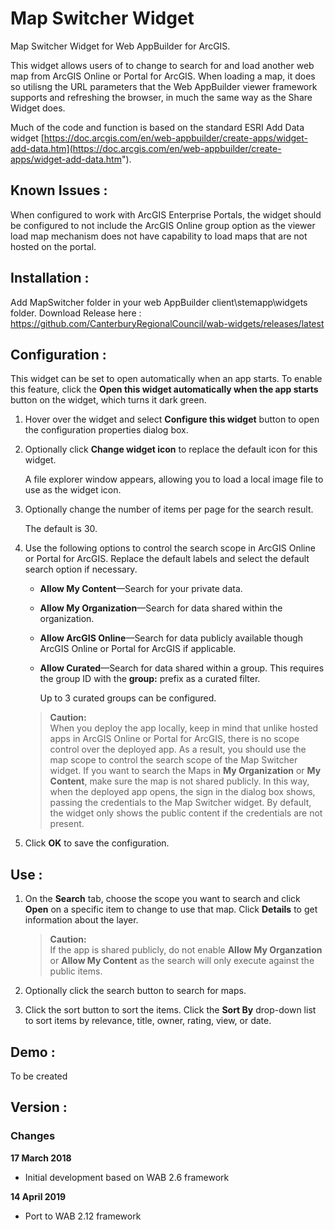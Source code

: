 # Map Switcher Widget
Map Switcher Widget for Web AppBuilder for ArcGIS.

This widget allows users of to change to search for and load another web map from ArcGIS Online or Portal for ArcGIS.  When loading a map, it does so utilisng the URL parameters that the Web AppBuilder viewer framework supports and refreshing the browser, in much the same way as the Share Widget does. 

Much of the code and function is based on the standard ESRI Add Data widget [https://doc.arcgis.com/en/web-appbuilder/create-apps/widget-add-data.htm](https://doc.arcgis.com/en/web-appbuilder/create-apps/widget-add-data.htm").

## Known Issues :
When configured to work with ArcGIS Enterprise Portals, the widget should be configured to not include the ArcGIS Online group option as the viewer load map mechanism does not have capability to load maps that are not hosted on the portal. 


## Installation :
Add MapSwitcher folder in your web AppBuilder client\stemapp\widgets folder.
Download Release here : 
https://github.com/CanterburyRegionalCouncil/wab-widgets/releases/latest

## Configuration :
This widget can be set to open automatically when an app starts. To enable this feature, click the **Open this widget automatically when the app starts** button  on the widget, which turns it dark green.



1. Hover over the widget and select **Configure this widget** button to open the configuration properties dialog box.
2. Optionally click **Change widget icon** to replace the default icon for this widget.

	A file explorer window appears, allowing you to load a local image file to use as the widget icon.

3. Optionally change the number of items per page for the search result.

	The default is 30.

4. Use the following options to control the search scope in ArcGIS Online or Portal for ArcGIS. Replace the default labels and select the default search option if necessary.

	- **Allow My Content**—Search for your private data.
	- **Allow My Organization**—Search for data shared within the organization.
	- **Allow ArcGIS Online**—Search for data publicly available though ArcGIS Online or Portal for ArcGIS if applicable.
	- **Allow Curated**—Search for data shared within a group. This requires the group ID with the **group:** prefix as a curated filter.

		Up to 3 curated groups can be configured.


	> **Caution:**  
	> When you deploy the app locally, keep in mind that unlike hosted apps in ArcGIS Online or Portal for ArcGIS, there is no scope control over the deployed app. As a result, you should use the map scope to control the search scope of the Map Switcher widget. If you want to search the Maps in **My Organization** or **My Content**, make sure the map is not shared publicly. In this way, when the deployed app opens, the sign in the dialog box shows, passing the credentials to the Map Switcher widget. By default, the widget only shows the public content if the credentials are not present.
    

5. Click **OK** to save the configuration.

## Use :

1. On the **Search** tab, choose the scope you want to search and click **Open** on a specific item to change to use that map.  Click **Details** to get information about the layer.

	> **Caution:**  
	> If the app is shared publicly, do not enable **Allow My Organzation** or **Allow My Content** as the search will only execute against the public items.

2. Optionally click the search button to search for maps.
3. Click the sort button to sort the items.
Click the **Sort By** drop-down list to sort items by relevance, title, owner, rating, view, or date.


## Demo :
To be created


## Version :
### Changes

**17 March 2018**     


- Initial development based on WAB 2.6 framework


**14 April 2019**


- Port to WAB 2.12 framework 
 
